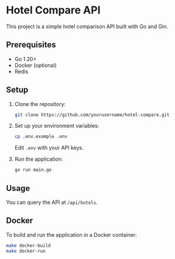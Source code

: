 # Hotel Compare API

This project is a simple hotel comparison API built with Go and Gin.

## Prerequisites

- Go 1.20+
- Docker (optional)
- Redis

## Setup

1. Clone the repository:
   ```sh
   git clone https://github.com/yourusername/hotel-compare.git
   ```
2. Set up your environment variables:
   ```sh
   cp .env.example .env
   ```
   Edit `.env` with your API keys.

3. Run the application:
   ```sh
   go run main.go
   ```

## Usage

You can query the API at `/api/hotels`.

## Docker

To build and run the application in a Docker container:

```sh
make docker-build
make docker-run
